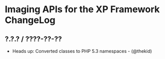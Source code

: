 Imaging APIs for the XP Framework ChangeLog
========================================================================

## ?.?.? / ????-??-??

* Heads up: Converted classes to PHP 5.3 namespaces - (@thekid)

